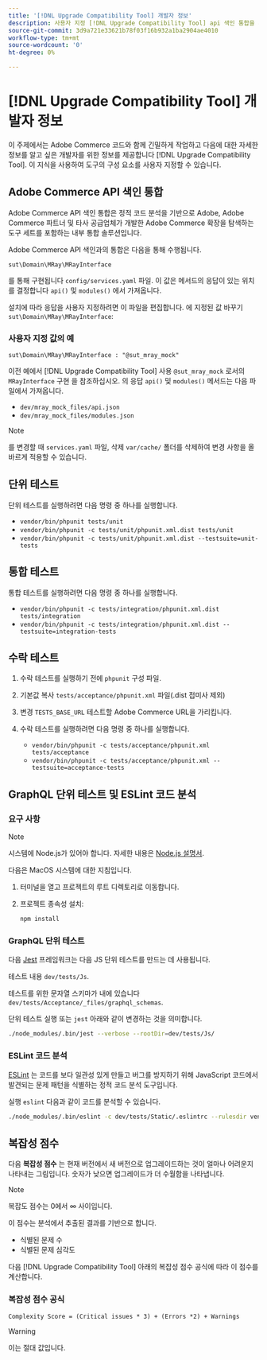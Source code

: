 ```yaml
---
title: '[!DNL Upgrade Compatibility Tool] 개발자 정보'
description: 사용자 지정 [!DNL Upgrade Compatibility Tool] api 색인 통합을 사용합니다.
source-git-commit: 3d9a721e33621b78f03f16b932a1ba2904ae4010
workflow-type: tm+mt
source-wordcount: '0'
ht-degree: 0%

---
```



# [!DNL Upgrade Compatibility Tool] 개발자 정보

이 주제에서는 Adobe Commerce 코드와 함께 긴밀하게 작업하고 다음에 대한 자세한 정보를 알고 싶은 개발자를 위한 정보를 제공합니다 [!DNL Upgrade Compatibility Tool]. 이 지식을 사용하여 도구의 구성 요소를 사용자 지정할 수 있습니다.

## Adobe Commerce API 색인 통합

Adobe Commerce API 색인 통합은 정적 코드 분석을 기반으로 Adobe, Adobe Commerce 파트너 및 타사 공급업체가 개발한 Adobe Commerce 확장을 탐색하는 도구 세트를 포함하는 내부 통합 솔루션입니다.

Adobe Commerce API 색인과의 통합은 다음을 통해 수행됩니다.

`sut\Domain\MRay\MRayInterface`

를 통해 구현됩니다 `config/services.yaml` 파일. 이 값은 메서드의 응답이 있는 위치를 결정합니다 `api()` 및 `modules()` 에서 가져옵니다.

설치에 따라 응답을 사용자 지정하려면 이 파일을 편집합니다. 에 지정된 값 바꾸기 `sut\Domain\MRay\MRayInterface`:

### 사용자 지정 값의 예

`sut\Domain\MRay\MRayInterface : "@sut_mray_mock"`

이전 예에서 [!DNL Upgrade Compatibility Tool] 사용 `@sut_mray_mock` 로서의 `MRayInterface` 구현 을 참조하십시오. 의 응답 `api()` 및 `modules()` 메서드는 다음 파일에서 가져옵니다.

- `dev/mray_mock_files/api.json`
- `dev/mray_mock_files/modules.json`

>[!NOTE]
>
>를 변경할 때 `services.yaml` 파일, 삭제 `var/cache/` 폴더를 삭제하여 변경 사항을 올바르게 적용할 수 있습니다.

## 단위 테스트

단위 테스트를 실행하려면 다음 명령 중 하나를 실행합니다.

- `vendor/bin/phpunit tests/unit`
- `vendor/bin/phpunit -c tests/unit/phpunit.xml.dist tests/unit`
- `vendor/bin/phpunit -c tests/unit/phpunit.xml.dist --testsuite=unit-tests`

## 통합 테스트

통합 테스트를 실행하려면 다음 명령 중 하나를 실행합니다.

- `vendor/bin/phpunit -c tests/integration/phpunit.xml.dist tests/integration`
- `vendor/bin/phpunit -c tests/integration/phpunit.xml.dist --testsuite=integration-tests`

## 수락 테스트

1. 수락 테스트를 실행하기 전에 `phpunit` 구성 파일.
1. 기본값 복사 `tests/acceptance/phpunit.xml` 파일(.dist 접미사 제외)
1. 변경 `TESTS_BASE_URL` 테스트할 Adobe Commerce URL을 가리킵니다.
1. 수락 테스트를 실행하려면 다음 명령 중 하나를 실행합니다.

   - `vendor/bin/phpunit -c tests/acceptance/phpunit.xml tests/acceptance`
   - `vendor/bin/phpunit -c tests/acceptance/phpunit.xml --testsuite=acceptance-tests`

## GraphQL 단위 테스트 및 ESLint 코드 분석

### 요구 사항

>[!NOTE]
>
>시스템에 Node.js가 있어야 합니다. 자세한 내용은 [Node.js 설명서](https://nodejs.dev/learn/how-to-install-nodejs).

다음은 MacOS 시스템에 대한 지침입니다.

1. 터미널을 열고 프로젝트의 루트 디렉토리로 이동합니다.
1. 프로젝트 종속성 설치:

   ```bash
   npm install
   ```

### GraphQL 단위 테스트

다음 [Jest](https://jestjs.io/docs/getting-started) 프레임워크는 다음 JS 단위 테스트를 만드는 데 사용됩니다.

테스트 내용 `dev/tests/Js`.

테스트를 위한 문자열 스키마가 내에 있습니다 `dev/tests/Acceptance/_files/graphql_schemas`.

단위 테스트 실행 또는 `jest` 아래와 같이 변경하는 것을 의미합니다.

```bash
./node_modules/.bin/jest --verbose --rootDir=dev/tests/Js/
```

### ESLint 코드 분석

[ESLint](https://eslint.org/docs/user-guide/getting-started) 는 코드를 보다 일관성 있게 만들고 버그를 방지하기 위해 JavaScript 코드에서 발견되는 문제 패턴을 식별하는 정적 코드 분석 도구입니다.

실행 `eslint` 다음과 같이 코드를 분석할 수 있습니다.

```bash
./node_modules/.bin/eslint -c dev/tests/Static/.eslintrc --rulesdir vendor/magento/magento-coding-standard/eslint/rules path/to/analyse
```

## 복잡성 점수

다음 **복잡성 점수** 는 현재 버전에서 새 버전으로 업그레이드하는 것이 얼마나 어려운지 나타내는 그림입니다. 숫자가 낮으면 업그레이드가 더 수월함을 나타냅니다.

>[!NOTE]
>
>복잡도 점수는 0에서 ∞ 사이입니다.

이 점수는 분석에서 추출된 결과를 기반으로 합니다.

- 식별된 문제 수
- 식별된 문제 심각도

다음 [!DNL Upgrade Compatibility Tool] 아래의 복잡성 점수 공식에 따라 이 점수를 계산합니다.

### 복잡성 점수 공식

`Complexity Score = (Critical issues * 3) + (Errors *2) + Warnings`

>[!WARNING]
>
>이는 절대 값입니다.
